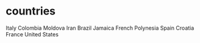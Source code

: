 # countries
Italy
Colombia
Moldova
Iran
Brazil
Jamaica
French Polynesia
Spain
Croatia
France
United States